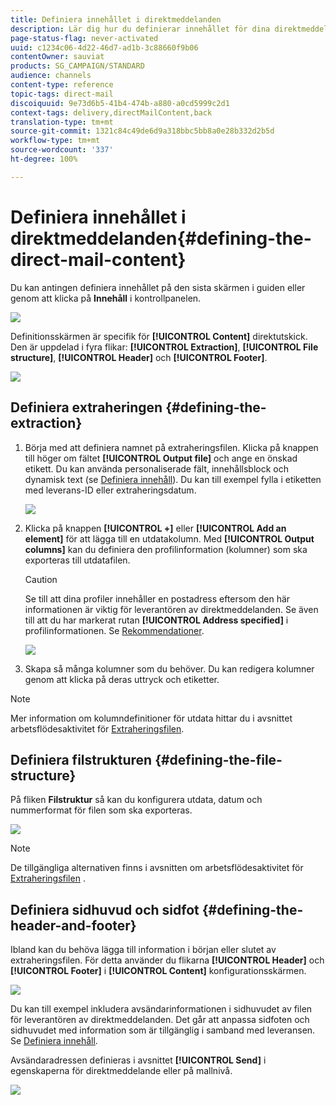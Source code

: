 ```yaml
---
title: Definiera innehållet i direktmeddelanden
description: Lär dig hur du definierar innehållet för dina direktmeddelanden.
page-status-flag: never-activated
uuid: c1234c06-4d22-46d7-ad1b-3c88660f9b06
contentOwner: sauviat
products: SG_CAMPAIGN/STANDARD
audience: channels
content-type: reference
topic-tags: direct-mail
discoiquuid: 9e73d6b5-41b4-474b-a880-a0cd5999c2d1
context-tags: delivery,directMailContent,back
translation-type: tm+mt
source-git-commit: 1321c84c49de6d9a318bbc5bb8a0e28b332d2b5d
workflow-type: tm+mt
source-wordcount: '337'
ht-degree: 100%

---
```



# Definiera innehållet i direktmeddelanden{#defining-the-direct-mail-content}

Du kan antingen definiera innehållet på den sista skärmen i guiden eller genom att klicka på **Innehåll** i kontrollpanelen.

![](assets/direct_mail_6.png)

Definitionsskärmen är specifik för **[!UICONTROL Content]** direktutskick.  Den är uppdelad i fyra flikar: **[!UICONTROL Extraction]**, **[!UICONTROL File structure]**, **[!UICONTROL Header]** och **[!UICONTROL Footer]**.

![](assets/direct_mail_11.png)

## Definiera extraheringen {#defining-the-extraction}

1. Börja med att definiera namnet på extraheringsfilen.  Klicka på knappen till höger om fältet **[!UICONTROL Output file]** och ange en önskad etikett.  Du kan använda personaliserade fält, innehållsblock och dynamisk text (se [Definiera innehåll](../../designing/using/personalization.md#example-email-personalization)).  Du kan till exempel fylla i etiketten med leverans-ID eller extraheringsdatum.

   ![](assets/direct_mail_12.png)

1. Klicka på knappen **[!UICONTROL +]** eller **[!UICONTROL Add an element]** för att lägga till en utdatakolumn.  Med **[!UICONTROL Output columns]** kan du definiera den profilinformation (kolumner) som ska exporteras till utdatafilen.

   >[!CAUTION]
   >
   >Se till att dina profiler innehåller en postadress eftersom den här informationen är viktig för leverantören av direktmeddelanden.  Se även till att du har markerat rutan **[!UICONTROL Address specified]** i profilinformationen.  Se [Rekommendationer](../../channels/using/about-direct-mail.md#recommendations).

   ![](assets/direct_mail_13.png)

1. Skapa så många kolumner som du behöver.  Du kan redigera kolumner genom att klicka på deras uttryck och etiketter.

>[!NOTE]
>
>Mer information om kolumndefinitioner för utdata hittar du i avsnittet arbetsflödesaktivitet för [Extraheringsfilen](../../automating/using/extract-file.md).

## Definiera filstrukturen {#defining-the-file-structure}

På fliken **Filstruktur** så kan du konfigurera utdata, datum och nummerformat för filen som ska exporteras.

![](assets/direct_mail_14.png)

>[!NOTE]
>
>De tillgängliga alternativen finns i avsnitten om arbetsflödesaktivitet för [Extraheringsfilen](../../automating/using/extract-file.md) .

## Definiera sidhuvud och sidfot {#defining-the-header-and-footer}

Ibland kan du behöva lägga till information i början eller slutet av extraheringsfilen.  För detta använder du flikarna **[!UICONTROL Header]** och **[!UICONTROL Footer]** i **[!UICONTROL Content]** konfigurationsskärmen.

![](assets/direct_mail_7.png)

Du kan till exempel inkludera avsändarinformationen i sidhuvudet av filen för leverantören av direktmeddelanden.  Det går att anpassa sidfoten och sidhuvudet med information som är tillgänglig i samband med leveransen.  Se [Definiera innehåll](../../designing/using/personalization.md#example-email-personalization).

Avsändaradressen definieras i avsnittet **[!UICONTROL Send]** i egenskaperna för direktmeddelande eller på mallnivå.

![](assets/direct_mail_24.png)
